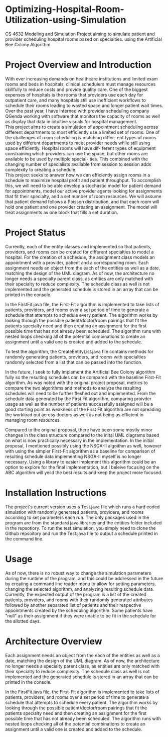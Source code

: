 # Optimizing-Hospital-Room-Utilization-using-Simulation
CS 4632 Modeling and Simulation Project aiming to simulate patient and provider scheduling hospital rooms based on specialties. using the Artificial Bee Colony Algorithm

# Project Overview and Introduction
With ever increasing demands on healthcare institutions and limited
exam rooms and beds in hospitals, clinical schedulers must manage
resources skillfully to reduce costs and provide quality care. One
of the biggest expenses of hospitals is the rooms that providers use
each day for outpatient care, and many hospitals still use inefficient
workflows to schedule their rooms leading to wasted space and longer
patient wait times. Over the past year, I have interned with provider
scheduling company QGenda working with software that monitors
the capacity of rooms as well as display that data in intuitive visuals
for hospital management.
<br/>
This project aims to create a simulation of appointment scheduling
across different departments to most efficiently use a limited set of
rooms. One of the challenges of room scheduling is matching differ-
ent types of rooms used by different departments to meet provider
needs while still using space efficiently. Hospital rooms will have dif-
ferent types of equipment constraining which providers can use the
space, but other rooms are available to be used by multiple special-
ties. This combined with the changing number of specialists available
from session to session adds complexity to creating a schedule.
<br/>
This project seeks to answer how we can efficiently assign rooms in
a schedule to maximize hospital profit and patient throughput. To
accomplish this, we will need to be able develop a stochastic model for
patient demand for appointments, model our active provider agents
looking for assignments that fit their specialty, and a set number
of room resources. We will assume that patient demand follows a
Poisson distribution, and that each room will hold one patient and one
provider creating an assignment. The model will treat assignments
as one block that fills a set duration.

# Project Status
Currently, each of the entity classes and implemented so that patients, providers, and rooms can be created for different specialties to model a hospital. For the creation of a schedule, the assignment class models an appointment with a provider, patient and a corresponding room. Each assignment needs an object from the each of the entities as well as a date, matching the design of the UML diagram. As of now, the architecture no longer needs a specialty parent class, as entities are only matched with their specialty to reduce complexity. The schedule class as well is not implemented and the generated schedule is stored in an array that can be printed in the console. 

In the FirstFit.java file, the First-Fit algorithm is implemented to take lists of patients, providers, and rooms over a set period of time to generate a schedule that attempts to schedule every patient. The algorithm works by looking through the possible patient/doctor/room pairings that fit the patients specialty need and then creating an assignment for the first possible time that has not already been scheduled. The algorithm runs with nested loops checking all of the potential combinations to create an assignment until a valid one is created and added to the schedule.

To test the algorithm, the CreateEntityList.java file contains methods for randomly generating patients, providers, and rooms with specialties randomly selected from a list that can be passed into the function.

In the future, I seek to fully implement the Artificial Bee Colony algorithm fully so the resulting schedules can be compared with the baseline First-Fit algorithm. As was noted with the original project proposal, metrics to compare the two algorithms and methods to analyze the resulting schedules will need to be further fleshed out and implemented. From the schedule data generated by the First Fit algorithm, comparing proivder usage as well as the number of patients successfully assigned will be a good starting point as weakness of the First Fit algorithm are not spreading the workload out across doctors as well as not being as efficient in managing room resources.

Compared to the original proposal, there have been some mostly minor changes in the class structure compared to the inital UML diagrams based on what is now practically necessary in the implementation. In the initial proposal, I mentioned possibly using the NSGA-II algoithm as well, however with using the simpler First-Fit algorithm as a baseline for comparison of resulting schedule data implementing NSGA-II myself is no longer necessary. Using a library to easier implement this algorithm could be an option to explore for the final implementation, but I beleive focusing on the ABC algorithm will yeild the best results and keep the project more focused.

# Installation Instructions

The project's current version uses a Test.java file which runs a hard coded simulation with randomly generated patients, providers, and rooms according to set parameters each run. The only packages used in the program are from the standard java libraries and the entities folder included in the repsotiory. To run the test simulation, you simply need to clone the Github repsoitory and run the Test.java file to output a schedule printed in the command line.

# Usage

As of now, there is no robust way to change the simulation parameters during the runtime of the program, and this could be addressed in the future by creating a command line reader menu to allow for setting parameters, changing the selected algorithm, and analyzing resulting schedule data. Currently, the expected output of the program is a list of the created patients, providers, and rooms with their randomly generated attributes followed by another separated list of patients and their respective appointments created by the scheduling algorithm. Some patients have "null" as their assignment if they were unable to be fit in the schedule for the allotted days.

# Architecture Overview

Each assignment needs an object from the each of the entities as well as a date, matching the design of the UML diagram. As of now, the architecture no longer needs a specialty parent class, as entities are only matched with their specialty to reduce complexity. The schedule class as well is not implemented and the generated schedule is stored in an array that can be printed in the console. 

In the FirstFit.java file, the First-Fit algorithm is implemented to take lists of patients, providers, and rooms over a set period of time to generate a schedule that attempts to schedule every patient. The algorithm works by looking through the possible patient/doctor/room pairings that fit the patients specialty need and then creating an assignment for the first possible time that has not already been scheduled. The algorithm runs with nested loops checking all of the potential combinations to create an assignment until a valid one is created and added to the schedule.


